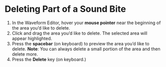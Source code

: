 # Deleting Part of a Sound Bite

1. In the Waveform Editor, hover your **mouse pointer** near the beginning of the area you’d like to delete.
2. Click and drag the area you’d like to delete. The selected area will appear highlighted.
3. Press the **spacebar** \(on keyboard\) to preview the area you’d like to delete. **Note**: You can always delete a small portion of the area and then delete more.
4. Press the **Delete** key \(on keyboard.\)



